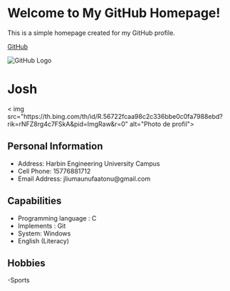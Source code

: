 
<html lang="en">
<head>
    <meta charset="UTF-8">
    <meta name="viewport" content="width=device-width, initial-scale=1.0">
    
</head>
<body>
    <h1>Welcome to My GitHub Homepage!</h1>
    <p>This is a simple homepage created for my GitHub profile.</p>
</body>
</html>



[GitHub](https://github.com)

![GitHub Logo](https://github.githubassets.com/images/modules/logos_page/GitHub-Mark.png)

<h1 id="josh">Josh</h1>
<p>< img src="https://th.bing.com/th/id/R.56722fcaa98c2c336bbe0c0fa7988ebd?rik=rNFZ8rg4c7FSkA&amp;pid=ImgRaw&amp;r=0" alt="Photo de profil"></p >
<h2 id="personal-information">Personal Information</h2>
<ul>
<li>Address: Harbin Engineering University Campus</li>
<li>Cell Phone: 15776881712</li>
<li>Email Address: jliumaunufaatonu@gmail.com</li>
</ul>
<h2 id="capabilities">Capabilities</h2>
<ul>
<li>Programming language : C</li>
<li>Implements : Git</li>
<li>System: Windows</li>
<li>English (Literacy)</li>
</ul>
<h2 id="hobbies">Hobbies</h2>
<p>-Sports

 


